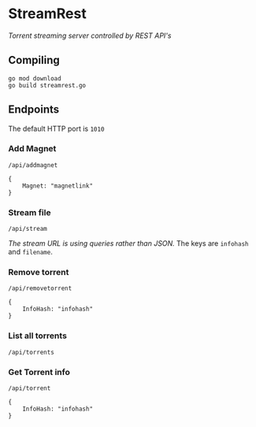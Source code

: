 # StreamRest
*Torrent streaming server controlled by REST API's*

## Compiling
```
go mod download
go build streamrest.go
```

## Endpoints
The default HTTP port is `1010`

### Add Magnet
`/api/addmagnet`
```
{
    Magnet: "magnetlink"
}
```

### Stream file
`/api/stream`

*The stream URL is using queries rather than JSON.*
The keys are `infohash` and `filename`.

### Remove torrent
`/api/removetorrent`
```
{
    InfoHash: "infohash"
}
```

### List all torrents
`/api/torrents`

### Get Torrent info
`/api/torrent`
```
{
    InfoHash: "infohash"
}
```